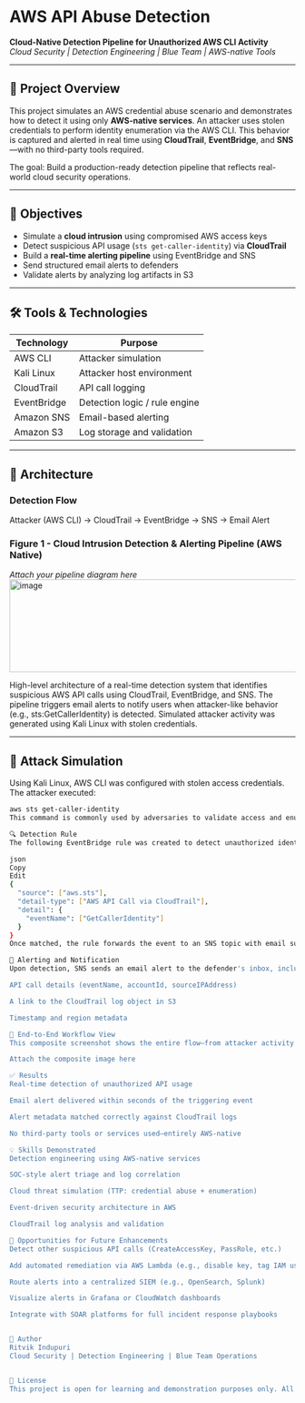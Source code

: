 # AWS API Abuse Detection

**Cloud-Native Detection Pipeline for Unauthorized AWS CLI Activity**  
*Cloud Security | Detection Engineering | Blue Team | AWS-native Tools*

---

## 📌 Project Overview

This project simulates an AWS credential abuse scenario and demonstrates how to detect it using only **AWS-native services**. An attacker uses stolen credentials to perform identity enumeration via the AWS CLI. This behavior is captured and alerted in real time using **CloudTrail**, **EventBridge**, and **SNS**—with no third-party tools required.

The goal: Build a production-ready detection pipeline that reflects real-world cloud security operations.

---

## 🎯 Objectives

- Simulate a **cloud intrusion** using compromised AWS access keys
- Detect suspicious API usage (`sts get-caller-identity`) via **CloudTrail**
- Build a **real-time alerting pipeline** using EventBridge and SNS
- Send structured email alerts to defenders
- Validate alerts by analyzing log artifacts in S3

---

## 🛠️ Tools & Technologies

| Technology     | Purpose                         |
|----------------|----------------------------------|
| AWS CLI        | Attacker simulation              |
| Kali Linux     | Attacker host environment        |
| CloudTrail     | API call logging                 |
| EventBridge    | Detection logic / rule engine    |
| Amazon SNS     | Email-based alerting             |
| Amazon S3      | Log storage and validation       |

---

## 📐 Architecture

### Detection Flow

Attacker (AWS CLI) → CloudTrail → EventBridge → SNS → Email Alert


### Figure 1 - Cloud Intrusion Detection & Alerting Pipeline (AWS Native)  
_Attach your pipeline diagram here_  
<img width="800" height="163" alt="image" src="https://github.com/user-attachments/assets/e063e6e4-3b0b-4d00-bf58-4f76f97db5b4" />

High-level architecture of a real-time detection system that identifies suspicious AWS API calls using CloudTrail, EventBridge, and SNS. The pipeline triggers email alerts to notify users when attacker-like behavior (e.g., sts:GetCallerIdentity) is detected. Simulated attacker activity was generated using Kali Linux with stolen credentials.

---

## 🧪 Attack Simulation

Using Kali Linux, AWS CLI was configured with stolen access credentials. The attacker executed:

```bash
aws sts get-caller-identity
This command is commonly used by adversaries to validate access and enumerate the AWS account.

🔍 Detection Rule
The following EventBridge rule was created to detect unauthorized identity enumeration:

json
Copy
Edit
{
  "source": ["aws.sts"],
  "detail-type": ["AWS API Call via CloudTrail"],
  "detail": {
    "eventName": ["GetCallerIdentity"]
  }
}
Once matched, the rule forwards the event to an SNS topic with email subscription(s).

🚨 Alerting and Notification
Upon detection, SNS sends an email alert to the defender's inbox, including:

API call details (eventName, accountId, sourceIPAddress)

A link to the CloudTrail log object in S3

Timestamp and region metadata

📸 End-to-End Workflow View
This composite screenshot shows the entire flow—from attacker activity to analyst notification.

Attach the composite image here

✅ Results
Real-time detection of unauthorized API usage

Email alert delivered within seconds of the triggering event

Alert metadata matched correctly against CloudTrail logs

No third-party tools or services used—entirely AWS-native

💡 Skills Demonstrated
Detection engineering using AWS-native services

SOC-style alert triage and log correlation

Cloud threat simulation (TTP: credential abuse + enumeration)

Event-driven security architecture in AWS

CloudTrail log analysis and validation

🔧 Opportunities for Future Enhancements
Detect other suspicious API calls (CreateAccessKey, PassRole, etc.)

Add automated remediation via AWS Lambda (e.g., disable key, tag IAM user)

Route alerts into a centralized SIEM (e.g., OpenSearch, Splunk)

Visualize alerts in Grafana or CloudWatch dashboards

Integrate with SOAR platforms for full incident response playbooks


👤 Author
Ritvik Indupuri 
Cloud Security | Detection Engineering | Blue Team Operations


📎 License
This project is open for learning and demonstration purposes only. All simulation performed in controlled, non-production AWS environments.
